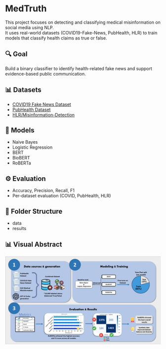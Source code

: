# MedTruth

This project focuses on detecting and classifying medical misinformation on social media using NLP.  
It uses real-world datasets (COVID19-Fake-News, PubHealth, HLR) to train models that classify health claims as true or false.

## 🔍 Goal
Build a binary classifier to identify health-related fake news and support evidence-based public communication.

## 📊 Datasets
- [COVID19 Fake News Dataset](https://www.kaggle.com/datasets/elvinagammed/covid19-fake-news-dataset-nlp)
- [PubHealth Dataset](https://www.kaggle.com/datasets/ersindemirel/pubhealthdataset)
- [HLR/Misinformation-Detection](https://github.com/HLR/Misinformation-Detection/tree/main)

## 🧠 Models
- Naive Bayes
- Logistic Regression
- BERT
- BioBERT
- RoBERTa

## ⚙️ Evaluation
- Accuracy, Precision, Recall, F1
- Per-dataset evaluation (COVID, PubHealth, HLR)

## 📁 Folder Structure
- data
- results

## 📊 Visual Abstract

![Visual Abstract](visual_abstract.png)

